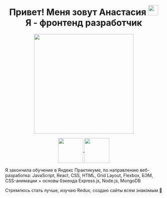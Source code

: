 <h1 align="center"> Привет!  Меня зовут Анастасия <img src="https://github.com/blackcater/blackcater/raw/main/images/Hi.gif" height="32"/>
<br/> Я - фронтенд разработчик </h1>

<p align="center"> <img src="https://media.giphy.com/media/Rs0JBoGpPxMAlnVc8y/giphy-downsized.gif" height="320"/></p>

<p align="center">
<a href="https://wa.me/79157444053?text=<Привет!>"><img align="center" src="https://www.nebakiontv.com/wp-content/uploads/2021/01/WhatsApp-Hesaplarinin-Silinecegi-Tarih-Ertelendi-3.jpg" height="80"> </a> 
<a href="https://t.me/angalda"><img align="center" src="https://avatars.dzeninfra.ru/get-zen_doc/5378318/pub_60e0b29a7671f13f01e5d0b0_60e0b29f85b74724b4ef0305/scale_1200" height="80"></a>
</p>
 
Я закончила обучение в Яндекс Практикуме, по направлению веб-разработка: JavaScript, React, CSS, HTML, Grid Layout, Flexbox, БЭМ, CSS-анимации + основы бэкенда Express.js, Node.js, MongoDB 
 
 Стремлюсь стать лучше, изучаю Redux, создаю сайты всем знакомым 🎈
